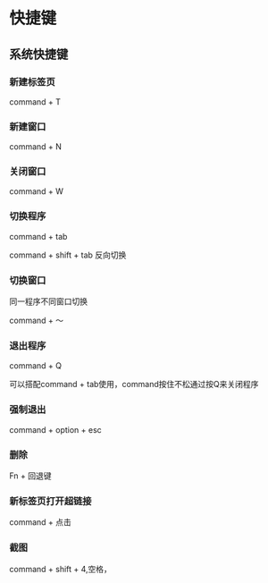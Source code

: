 # 快捷键

## 系统快捷键

### 新建标签页

command + T

### 新建窗口

command + N

### 关闭窗口

command + W

### 切换程序

command + tab

command + shift + tab 反向切换

### 切换窗口

同一程序不同窗口切换

command + ～ 

### 退出程序

command + Q

可以搭配command + tab使用，command按住不松通过按Q来关闭程序


### 强制退出

command + option + esc


### 删除

Fn + 回退键     

### 新标签页打开超链接

command + 点击

### 截图

command + shift + 4,空格，